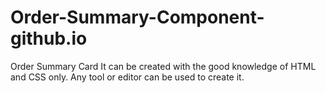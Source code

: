 # Order-Summary-Component-github.io
Order Summary Card
It can be created with the good knowledge of HTML and CSS only.
Any tool or editor can be used to create it.
